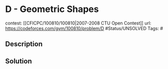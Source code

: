 # D - Geometric Shapes

contest: [[CFICPC/100810/100810|2007-2008 CTU Open Contest]]
url: https://codeforces.com/gym/100810/problem/D
#Status/UNSOLVED
Tags: #

## Description

## Solution

